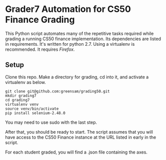 # Grader7 Automation for CS50 Finance Grading

This Python script automates many of the repetitive tasks required while grading a running CS50 finance implementation. Its dependencies are listed in requirements. It's written for python 2.7. Using a virtualenv is recommended. It requires _Firefox_.

## Setup

Clone this repo. Make a directory for grading, cd into it, and activate a virtualenv as below. 

```
git clone git@github.com:greensam/grading50.git
mkdir grading7
cd grading7
virtualenv venv
source venv/bin/activate
pip install selenium-2.48.0
```

You may need to use sudo with the last step.

After that, you should be ready to start. The script assumes that you will have access to the CS50 Finance instance at the URL listed in early in the script.

For each student graded, you will find a .json file containing the axes. 










